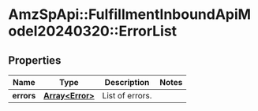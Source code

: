 # AmzSpApi::FulfillmentInboundApiModel20240320::ErrorList

## Properties
Name | Type | Description | Notes
------------ | ------------- | ------------- | -------------
**errors** | [**Array&lt;Error&gt;**](Error.md) | List of errors. | 

